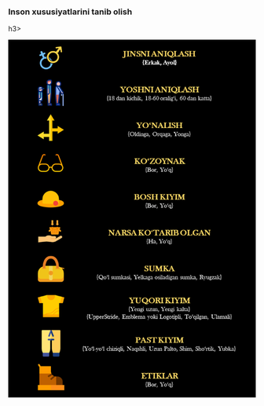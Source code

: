 <p align="center">
<h3>Inson xususiyatlarini tanib olish</h3>h3>
</p>
<p align="center">
    <img width="600" src="https://github.com/MisterFoziljon/Paddle-Human-Attribute-Recognition/blob/main/src/main.png" alt="Material Bread logo">
</p>
